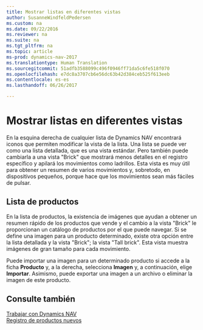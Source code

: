 ```yaml
---
title: Mostrar listas en diferentes vistas
author: SusanneWindfeldPedersen
ms.custom: na
ms.date: 09/22/2016
ms.reviewer: na
ms.suite: na
ms.tgt_pltfrm: na
ms.topic: article
ms-prod: dynamics-nav-2017
ms.translationtype: Human Translation
ms.sourcegitcommit: 51adfb3588099c496f0946ff71da5c6fe518f070
ms.openlocfilehash: e7dc8a3707cb6e56dc63b42d384ceb525f613eeb
ms.contentlocale: es-es
ms.lasthandoff: 06/26/2017

---
```


# <a name="displaying-lists-in-different-views"></a>Mostrar listas en diferentes vistas
En la esquina derecha de cualquier lista de Dynamics NAV encontrará iconos que permiten modificar la vista de la lista. Una lista se puede ver como una lista detallada, que es una vista estándar. Pero también puede cambiarla a una vista "Brick" que mostrará menos detalles en el registro específico y apilará los movimientos como ladrillos. Esta vista es muy útil para obtener un resumen de varios movimientos y, sobretodo, en dispositivos pequeños, porque hace que los movimientos sean más fáciles de pulsar.

## <a name="items-list"></a>Lista de productos
En la lista de productos, la existencia de imágenes que ayudan a obtener un resumen rápido de los productos que vende y el cambio a la vista "Brick" le proporcionan un catálogo de productos por el que puede navegar. Si se define una imagen para un producto determinado, existe otra opción entre la lista detallada y la vista "Brick"; la vista "Tall brick". Esta vista muestra imágenes de gran tamaño para cada movimiento.

Puede importar una imagen para un determinado producto si accede a la ficha **Producto** y, a la derecha, selecciona **Imagen** y, a continuación, elige **Importar**. Asimismo, puede exportar una imagen a un archivo o eliminar la imagen de este producto.  

## <a name="see-also"></a>Consulte también
[Trabajar con Dynamics NAV](ui-work-product.md)  
[Registro de productos nuevos](inventory-how-register-new-products.md)  

